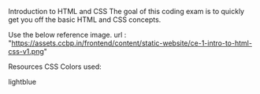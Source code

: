 Introduction to HTML and CSS
The goal of this coding exam is to quickly get you off the basic HTML and CSS concepts.

Use the below reference image.
url :  "https://assets.ccbp.in/frontend/content/static-website/ce-1-intro-to-html-css-v1.png"

Resources
CSS Colors used:

lightblue

